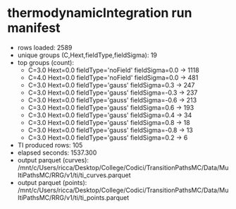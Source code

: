 # thermodynamicIntegration run manifest
- rows loaded: 2589
- unique groups (C,Hext,fieldType,fieldSigma): 19
- top groups (count):
  - C=3.0 Hext=0.0 fieldType='noField' fieldSigma=0.0 -> 1118
  - C=4.0 Hext=0.0 fieldType='noField' fieldSigma=0.0 -> 481
  - C=3.0 Hext=0.0 fieldType='gauss' fieldSigma=0.3 -> 247
  - C=3.0 Hext=0.0 fieldType='gauss' fieldSigma=-0.3 -> 237
  - C=3.0 Hext=0.0 fieldType='gauss' fieldSigma=-0.6 -> 213
  - C=3.0 Hext=0.0 fieldType='gauss' fieldSigma=0.6 -> 193
  - C=3.0 Hext=0.0 fieldType='gauss' fieldSigma=0.4 -> 34
  - C=3.0 Hext=0.0 fieldType='gauss' fieldSigma=0.8 -> 18
  - C=3.0 Hext=0.0 fieldType='gauss' fieldSigma=-0.8 -> 13
  - C=3.0 Hext=0.0 fieldType='gauss' fieldSigma=0.2 -> 6
- TI produced rows: 105
- elapsed seconds: 1537.300
- output parquet (curves): /mnt/c/Users/ricca/Desktop/College/Codici/TransitionPathsMC/Data/MultiPathsMC/RRG/v1/ti/ti_curves.parquet
- output parquet (points): /mnt/c/Users/ricca/Desktop/College/Codici/TransitionPathsMC/Data/MultiPathsMC/RRG/v1/ti/ti_points.parquet
